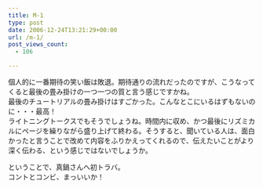 ```yaml
---
title: M-1
type: post
date: 2006-12-24T13:21:29+00:00
url: /m-1/
post_views_count:
  - 106

---
```

個人的に一番期待の笑い飯は敗退。期待通りの流れだったのですが、こうなってくると最後の畳み掛けの一つ一つの質と言う感じですかね。  
最後のチュートリアルの畳み掛けはすごかった。こんなとこにいるはずもないのに・・・最高！  
ライトニングトークスでもそうでしょうね。時間内に収め、かつ最後にリズミカルにページを繰りながら盛り上げて終わる。そうすると、聞いている人は、面白かったと言うことで改めて内容をふりかえってくれるので、伝えたいことがより深く伝わる、という感じではないでしょうか。 

ということで、真鍋さんへ初トラバ。  
コントとコンビ、まっいいか！